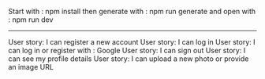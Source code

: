 Start with : npm install 
then generate with : npm run generate
and open with : npm run dev


******************************************
User story: I can register a new account
User story: I can log in
User story: I can log in or register with : Google
User story: I can sign out
User story: I can see my profile details
User story: I can upload a new photo or provide an image URL